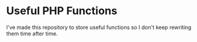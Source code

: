 Useful PHP Functions
====================

I've made this repository to store useful functions so I don't keep
rewriting them time after time.
